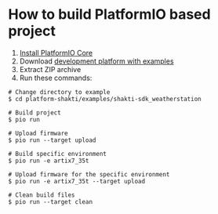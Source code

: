 How to build PlatformIO based project
=====================================

1. [Install PlatformIO Core](https://docs.platformio.org/page/core.html)
2. Download [development platform with examples](https://github.com/platformio/platform-shakti/archive/develop.zip)
3. Extract ZIP archive
4. Run these commands:

```shell
# Change directory to example
$ cd platform-shakti/examples/shakti-sdk_weatherstation

# Build project
$ pio run

# Upload firmware
$ pio run --target upload

# Build specific environment
$ pio run -e artix7_35t

# Upload firmware for the specific environment
$ pio run -e artix7_35t --target upload

# Clean build files
$ pio run --target clean
```
